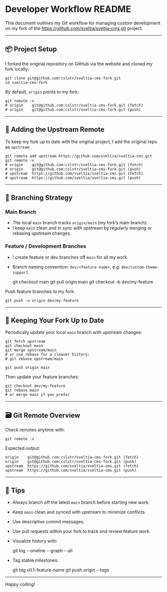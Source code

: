 # Developer Workflow README

This document outlines my Git workflow for managing custom development on my fork of the https://github.com/sveltia/sveltia-cms.git project.

---

## 📦 Project Setup

I forked the original repository on GitHub via the website and cloned my fork locally:

    git clone git@github.com:cslstr/sveltia-cms-fork.git
    cd sveltia-cms-fork

By default, `origin` points to my fork:

    git remote -v
    # origin    git@github.com:cslstr/sveltia-cms-fork.git (fetch)
    # origin    git@github.com:cslstr/sveltia-cms-fork.git (push)

---

## 🔧 Adding the Upstream Remote

To keep my fork up to date with the original project, I add the original repo as `upstream`:

    git remote add upstream https://github.com/sveltia/sveltia-cms.git
    git remote -v
    # origin    git@github.com:cslstr/sveltia-cms-fork.git (fetch)
    # origin    git@github.com:cslstr/sveltia-cms-fork.git (push)
    # upstream  https://github.com/sveltia/sveltia-cms.git (fetch)
    # upstream  https://github.com/sveltia/sveltia-cms.git (push)

---

## 🌿 Branching Strategy

### Main Branch

- The local `main` branch tracks `origin/main` (my fork’s main branch).
- I keep `main` clean and in sync with upstream by regularly merging or rebasing upstream changes.

### Feature / Development Branches

- I create feature or dev branches off `main` for all my work.
- Branch naming convention: `dev/<feature-name>`, e.g. `dev/custom-theme-support`.

    git checkout main
    git pull origin main
    git checkout -b dev/my-feature

Push feature branches to my fork:

    git push -u origin dev/my-feature

---

## 🔄 Keeping Your Fork Up to Date

Periodically update your local `main` branch with upstream changes:

    git fetch upstream
    git checkout main
    git merge upstream/main
    # or use rebase for a cleaner history:
    # git rebase upstream/main

    git push origin main

Then update your feature branches:

    git checkout dev/my-feature
    git rebase main
    # or merge main if you prefer

---

## 🗃️ Git Remote Overview

Check remotes anytime with:

    git remote -v

Expected output:

    origin    git@github.com:cslstr/sveltia-cms-fork.git (fetch)
    origin    git@github.com:cslstr/sveltia-cms-fork.git (push)
    upstream  https://github.com/sveltia/sveltia-cms.git (fetch)
    upstream  https://github.com/sveltia/sveltia-cms.git (push)

---

## 🧠 Tips

- Always branch off the latest `main` branch before starting new work.
- Keep `main` clean and synced with upstream to minimize conflicts.
- Use descriptive commit messages.
- Use pull requests within your fork to track and review feature work.
- Visualize history with:

    git log --oneline --graph --all

- Tag stable milestones:

    git tag v0.1-feature-name
    git push origin --tags

---

Happy coding!


